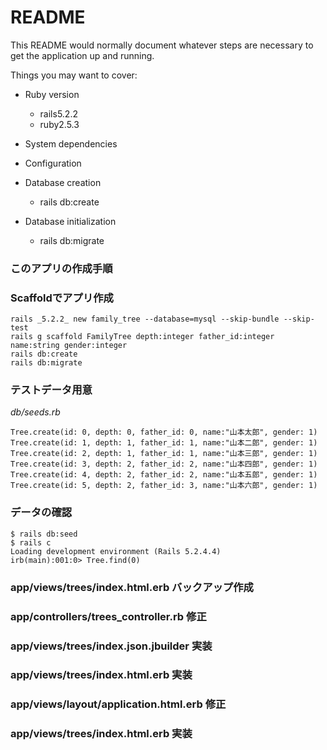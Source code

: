 # README

This README would normally document whatever steps are necessary to get the
application up and running.

Things you may want to cover:

* Ruby version
  - rails5.2.2
  - ruby2.5.3

* System dependencies

* Configuration

* Database creation
  - rails db:create

* Database initialization
  - rails db:migrate


### このアプリの作成手順

### Scaffoldでアプリ作成
```
rails _5.2.2_ new family_tree --database=mysql --skip-bundle --skip-test
rails g scaffold FamilyTree depth:integer father_id:integer name:string gender:integer
rails db:create
rails db:migrate
```

### テストデータ用意
*db/seeds.rb*
```
Tree.create(id: 0, depth: 0, father_id: 0, name:"山本太郎", gender: 1)
Tree.create(id: 1, depth: 1, father_id: 1, name:"山本二郎", gender: 1)
Tree.create(id: 2, depth: 1, father_id: 1, name:"山本三郎", gender: 1)
Tree.create(id: 3, depth: 2, father_id: 2, name:"山本四郎", gender: 1)
Tree.create(id: 4, depth: 2, father_id: 2, name:"山本五郎", gender: 1)
Tree.create(id: 5, depth: 2, father_id: 3, name:"山本六郎", gender: 1)
```
  
### データの確認
```
$ rails db:seed
$ rails c
Loading development environment (Rails 5.2.4.4)
irb(main):001:0> Tree.find(0)
```

### app/views/trees/index.html.erb バックアップ作成
### app/controllers/trees_controller.rb 修正
### app/views/trees/index.json.jbuilder 実装
### app/views/trees/index.html.erb 実装
### app/views/layout/application.html.erb 修正
### app/views/trees/index.html.erb 実装
